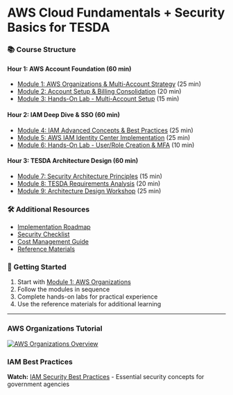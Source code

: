 # AWS Cloud Fundamentals + Security Basics for TESDA
<!-- ## 3-Hour Intensive Training Program

### 🎯 Training Overview
This repository contains comprehensive training materials for TESDA participants to master AWS account organization and identity management at the cloud practitioner level.

**Target Audience:** TESDA Participants (Cloud Practitioner Level)  
**Duration:** 3 Hours  
**Focus:** Multi-Account Strategy & Identity Management  
**Outcome:** TESDA's Secure Architecture Foundation   -->


### 📚 Course Structure

#### Hour 1: AWS Account Foundation (60 min)
- [Module 1: AWS Organizations & Multi-Account Strategy](./01-aws-organizations/README.md) (25 min)
- [Module 2: Account Setup & Billing Consolidation](./02-account-setup/README.md) (20 min)
- [Module 3: Hands-On Lab - Multi-Account Setup](./03-hands-on-lab/README.md) (15 min)

#### Hour 2: IAM Deep Dive & SSO (60 min)
- [Module 4: IAM Advanced Concepts & Best Practices](./04-iam-concepts/README.md) (25 min)
- [Module 5: AWS IAM Identity Center Implementation](./05-identity-center/README.md) (25 min)
- [Module 6: Hands-On Lab - User/Role Creation & MFA](./06-iam-lab/README.md) (10 min)

#### Hour 3: TESDA Architecture Design (60 min)
- [Module 7: Security Architecture Principles](./07-security-architecture/README.md) (15 min)
- [Module 8: TESDA Requirements Analysis](./08-tesda-requirements/README.md) (20 min)
- [Module 9: Architecture Design Workshop](./09-architecture-workshop/README.md) (25 min)

### 🛠️ Additional Resources
- [Implementation Roadmap](./10-implementation/README.md)
- [Security Checklist](./11-security-checklist/README.md)
- [Cost Management Guide](./12-cost-management/README.md)
- [Reference Materials](./13-references/README.md)

### 🚀 Getting Started
1. Start with [Module 1: AWS Organizations](./01-aws-organizations/README.md)
2. Follow the modules in sequence
3. Complete hands-on labs for practical experience
4. Use the reference materials for additional learning

<!-- ### 📞 Support
For questions or clarifications, contact:
- **Email:** solutions.architect@company.com
- **Phone:** +63-XXX-XXX-XXXX
- **LinkedIn:** linkedin.com/in/solutions-architect -->

---
<!-- **Remember:** Today's foundation in multi-account strategy and IAM will enable TESDA's successful digital transformation. -->

### AWS Organizations Tutorial
[![AWS Organizations Overview](https://img.youtube.com/vi/fxo67UeeN1A/maxresdefault.jpg)](https://www.youtube.com/watch?v=fxo67UeeN1A)

### IAM Best Practices
**Watch:** [IAM Security Best Practices](https://www.youtube.com/watch?v=YQsK4MtsELU) - Essential security concepts for government agencies